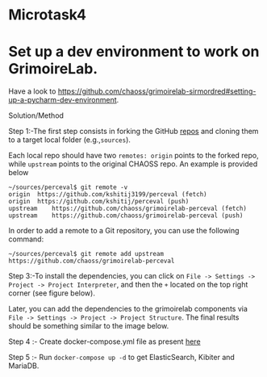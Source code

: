 # Microtask4
# Set up a dev environment to work on GrimoireLab. 

Have a look to https://github.com/chaoss/grimoirelab-sirmordred#setting-up-a-pycharm-dev-environment.

Solution/Method

Step 1:-The first step consists in forking the GitHub [repos](https://github.com/chaoss/grimoirelab-sirmordred/blob/master/Getting-Started.md#source-code-) and cloning them to a target local folder (e.g.,```sources```).

Each local repo should have two ```remotes: origin``` points to the forked repo, while ```upstream``` points to the original CHAOSS repo. An example is provided below
```
~/sources/perceval$ git remote -v
origin	https://github.com/kshitij3199/perceval (fetch)
origin	https://github.com/kshitij/perceval (push)
upstream	https://github.com/chaoss/grimoirelab-perceval (fetch)
upstream	https://github.com/chaoss/grimoirelab-perceval (push)
```
In order to add a remote to a Git repository, you can use the following command:
```
~/sources/perceval$ git remote add upstream https://github.com/chaoss/grimoirelab-perceval
```

Step 3:-To install the dependencies, you can click on ```File -> Settings -> Project -> Project Interpreter```, and then the ```+``` located on the top right corner (see figure below).

Later, you can add the dependencies to the grimoirelab components via ```File -> Settings -> Project -> Project Structure```. The final results should be something similar to the image below.

Step 4 :- Create docker-compose.yml file as present [here](https://github.com/kshitij3199/GSoc_Chaoss_microTask/blob/master/Microtask4/docker-compose.yml)

Step 5 :- Run ```docker-compose up -d``` to get ElasticSearch, Kibiter and MariaDB.
